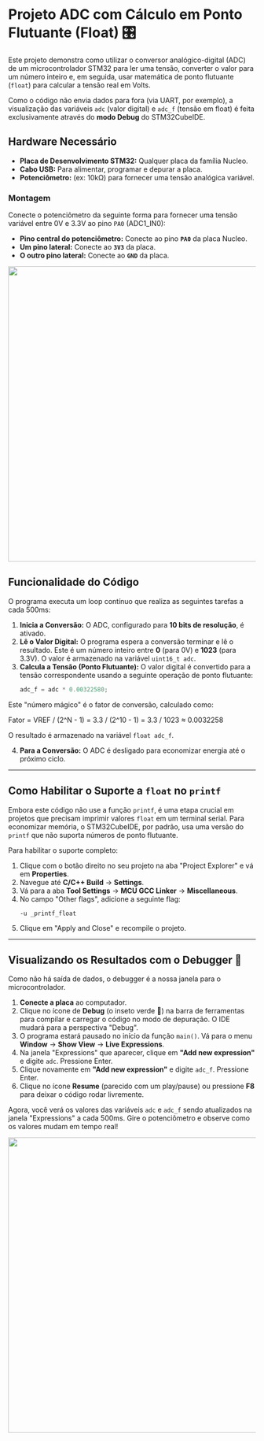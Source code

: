 # Projeto ADC com Cálculo em Ponto Flutuante (Float) 🎛️

Este projeto demonstra como utilizar o conversor analógico-digital (ADC) de um microcontrolador STM32 para ler uma tensão, converter o valor para um número inteiro e, em seguida, usar matemática de ponto flutuante (`float`) para calcular a tensão real em Volts.

Como o código não envia dados para fora (via UART, por exemplo), a visualização das variáveis `adc` (valor digital) e `adc_f` (tensão em float) é feita exclusivamente através do **modo Debug** do STM32CubeIDE.

## Hardware Necessário

* **Placa de Desenvolvimento STM32:** Qualquer placa da família Nucleo.
* **Cabo USB:** Para alimentar, programar e depurar a placa.
* **Potenciômetro:** (ex: 10kΩ) para fornecer uma tensão analógica variável.

### Montagem

Conecte o potenciômetro da seguinte forma para fornecer uma tensão variável entre 0V e 3.3V ao pino `PA0` (ADC1_IN0):
* **Pino central do potenciômetro:** Conecte ao pino **`PA0`** da placa Nucleo.
* **Um pino lateral:** Conecte ao **`3V3`** da placa.
* **O outro pino lateral:** Conecte ao **`GND`** da placa.

<div align="center">
<img src="https://github.com/user-attachments/assets/cfd491c7-fa5d-4b6b-9579-6e3c83fe4360" width="600px" />
</div>


## Funcionalidade do Código

O programa executa um loop contínuo que realiza as seguintes tarefas a cada 500ms:

1.  **Inicia a Conversão:** O ADC, configurado para **10 bits de resolução**, é ativado.
2.  **Lê o Valor Digital:** O programa espera a conversão terminar e lê o resultado. Este é um número inteiro entre **0** (para 0V) e **1023** (para 3.3V). O valor é armazenado na variável `uint16_t adc`.
3.  **Calcula a Tensão (Ponto Flutuante):** O valor digital é convertido para a tensão correspondente usando a seguinte operação de ponto flutuante:
    ```c
    adc_f = adc * 0.00322580;
    ```
Este "número mágico" é o fator de conversão, calculado como:

Fator = VREF / (2^N - 1)
= 3.3 / (2^10 - 1)
= 3.3 / 1023
≈ 0.0032258

O resultado é armazenado na variável `float adc_f`.

4. **Para a Conversão:** O ADC é desligado para economizar energia até o próximo ciclo.

---

## Como Habilitar o Suporte a `float` no `printf`

Embora este código não use a função `printf`, é uma etapa crucial em projetos que precisam imprimir valores `float` em um terminal serial. Para economizar memória, o STM32CubeIDE, por padrão, usa uma versão do `printf` que não suporta números de ponto flutuante.

Para habilitar o suporte completo:

1.  Clique com o botão direito no seu projeto na aba "Project Explorer" e vá em **Properties**.
2.  Navegue até **C/C++ Build** -> **Settings**.
3.  Vá para a aba **Tool Settings** -> **MCU GCC Linker** -> **Miscellaneous**.
4.  No campo "Other flags", adicione a seguinte flag:
    ```
    -u _printf_float
    ```
5.  Clique em "Apply and Close" e recompile o projeto.

---

## Visualizando os Resultados com o Debugger 🐞

Como não há saída de dados, o debugger é a nossa janela para o microcontrolador.

1.  **Conecte a placa** ao computador.
2.  Clique no ícone de **Debug** (o inseto verde 🐞) na barra de ferramentas para compilar e carregar o código no modo de depuração. O IDE mudará para a perspectiva "Debug".
3.  O programa estará pausado no início da função `main()`. Vá para o menu **Window** -> **Show View** -> **Live Expressions**.
4.  Na janela "Expressions" que aparecer, clique em **"Add new expression"** e digite `adc`. Pressione Enter.
5.  Clique novamente em **"Add new expression"** e digite `adc_f`. Pressione Enter.
6.  Clique no ícone **Resume** (parecido com um play/pause) ou pressione **F8** para deixar o código rodar livremente.

Agora, você verá os valores das variáveis `adc` e `adc_f` sendo atualizados na janela "Expressions" a cada 500ms. Gire o potenciômetro e observe como os valores mudam em tempo real!

<div align="center">
<img src="https://github.com/user-attachments/assets/ac95ab29-7061-44b0-b153-62ae62eb2d83" width="600px" />
</div>
